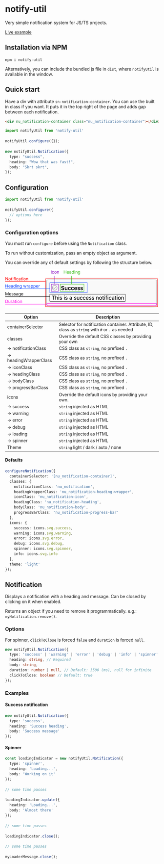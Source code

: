 # notify-util

Very simple notification system for JS/TS projects.

[Live example](https://notify-util.bybrian.io/)

## Installation via NPM

`npm i notify-util`

Alternatively, you can include the bundled js file in `dist`, where `notifyUtil` is available in the window.


## Quick start

Have a div with attribute `sn-notification-container`. 
You can use the built in class if you want. It puts it in the top right of the page and adds gap between each notification.

```html
<div nu_notification-container class="nu_notification-container"></div>
```

```typescript
import notifyUtil from 'notify-util'

notifyUtil.configure({});

new notifyUtil.Notification({
  type: "success",
  heading: "Wow that was fast!",
  body: "Skrt skrt",
});
```

## Configuration

```typescript
import notifyUtil from 'notify-util'

notifyUtil.configure({
  // options here
});
```

### Configuration options

You must run `configure` before using the `Notification` class.

To run without customization, pass an empty object as argument.

You can override any of default settings by following the structure below.

![Notifiation dissection](./assets/Notification%20breakdown.png)

| Option                | Description                                                                                     |
| --------------------- | ----------------------------------------------------------------------------------------------- |
| containerSelector     | Selector for notification container. Attribute, ID, class as `string` with `#` or `.` as needed |
| classes               | Override the default CSS classes by providing your own                                          |
| → notificationClass   | CSS class as `string`, no prefixed `.`                                                          |
| → headingWrapperClass | CSS class as `string`, no prefixed `.`                                                          |
| → iconClass           | CSS class as `string`, no prefixed `.`                                                          |
| → headingClass        | CSS class as `string`, no prefixed `.`                                                          |
| → bodyClass           | CSS class as `string`, no prefixed `.`                                                          |
| → progressBarClass    | CSS class as `string`, no prefixed `.`                                                          |
| icons                 | Override the default icons by providing your own.                                               |
| → success             | `string` injected as HTML                                                                       |
| → warning             | `string` injected as HTML                                                                       |
| → error               | `string` injected as HTML                                                                       |
| → debug               | `string` injected as HTML                                                                       |
| → loading             | `string` injected as HTML                                                                       |
| → spinner             | `string` injected as HTML                                                                       |
| Theme                 | `string` light / dark / auto / none                                                             |

#### Defaults

```typescript
configureNotification({
  containerSelector: '[nu_notification-container]',
  classes: {
    notificationClass: 'nu_notification',
    headingWrapperClass: 'nu_notification-heading-wrapper',
    iconClass: 'nu_notification-icon',
    headingClass: 'nu_notification-heading',
    bodyClass: 'nu_notification-body',
    progressBarClass: 'nu_notification-progress-bar'
  },
  icons: {
    success: icons.svg.success,
    warning: icons.svg.warning,
    error: icons.svg.error,
    debug: icons.svg.debug,
    spinner: icons.svg.spinner,
    info: icons.svg.info
  },
  theme: 'light'
});
```

## Notification

Displays a notification with a heading and message. Can be closed by clicking on it when enabled.

Returns an object if you need to remove it programmatically. e.g.: `myNotification.remove()`.

### Options

For spinner, `clickToClose` is forced `false` and `duration` is forced `null`.

```typescript
new notifyUtil.Notification({
  type: 'success' | 'warning' | 'error' | 'debug' | 'info' | 'spinner', // Required
  heading: string, // Required
  body: string,
  duration: number | null, // Default: 3500 (ms), null for infinite
  clickToClose: boolean // Default: true
});
```

### Examples 

#### Success notification

```typescript
new notifyUtil.Notification({
  type: 'success',
  heading: 'Success heading',
  body: 'Success message'
});
```

#### Spinner

```typescript
const loadingIndicator = new notifyUtil.Notification({
  type: 'spinner',
  heading: 'Loading...',
  body: 'Working on it'
});

// some time passes

loadingIndicator.update({
  heading: 'Loading...',
  body: 'Almost there'
});

// some time passes

loadingIndicator.close();

// some time passes

myLoaderMessage.close();
```
